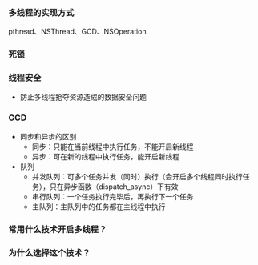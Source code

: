 ### 多线程的实现方式
pthread、NSThread、GCD、NSOperation

### 死锁

### 线程安全
+ 防止多线程抢夺资源造成的数据安全问题

### GCD
+ 同步和异步的区别
	+ 同步：只能在当前线程中执行任务，不能开启新线程
	+ 异步：可在新的线程中执行任务，能开启新线程 
+ 队列
	+ 并发队列：可多个任务并发（同时）执行（会开启多个线程同时执行任务），只在异步函数（dispatch_async）下有效
	+ 串行队列：一个任务执行完毕后，再执行下一个任务
	+ 主队列：主队列中的任务都在主线程中执行	  

### 常用什么技术开启多线程？

### 为什么选择这个技术？

